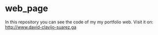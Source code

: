 # web_page
In this repository you can see the code of my my portfolio web. Visit it on: http://www.david-clavijo-suarez.ga
